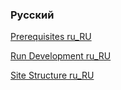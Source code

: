 ### Русский

[Prerequisites ru_RU](/lang/ru/installation/prerequisites_ru.html)

[Run Development ru_RU](/lang/ru/development/run_development_ru.md)

[Site Structure ru_RU](/lang/ru/administration/site_structure_ru.md)







